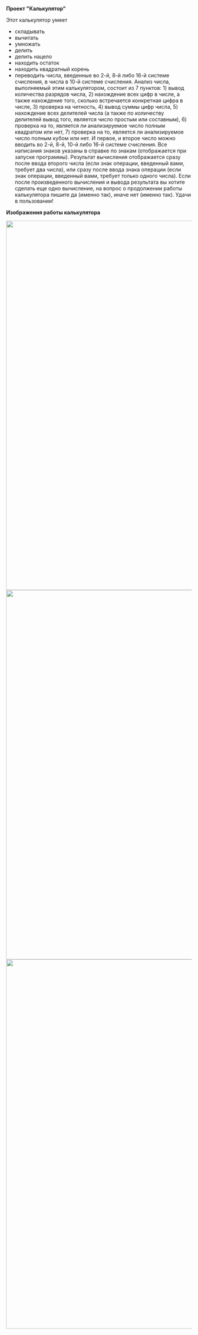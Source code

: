 __Проект "Калькулятор"__

Этот калькулятор умеет 
* складывать
* вычитать
* умножать
* делить
* делить нацело
* находить остаток
* находить квадратный корень
* переводить числа, введенные во 2-й, 8-й либо 16-й системе счисления, в числа в 10-й системе счисления. Анализ числа, выполняемый этим калькулятором, состоит из 7 пунктов: 1) вывод количества разрядов числа, 2) нахождение всех цифр в числе, а также нахождение того, сколько встречается конкретная цифра в числе, 3) проверка на четность, 4) вывод суммы цифр числа, 5) нахождение всех делителей числа (а также по количеству делителей вывод того, является число простым или составным), 6) проверка на то, является ли анализируемое число полным квадратом или нет, 7) проверка на то, является ли анализируемое число полным кубом или нет. И первое, и второе число можно вводить во 2-й, 8-й, 10-й либо 16-й системе счисления. Все написания знаков указаны в справке по знакам (отображается при запуске программы). Результат вычисления отображается сразу после ввода второго числа (если знак операции, введенный вами, требует два числа), или сразу после ввода знака операции (если знак операции, введенный вами, требует только одного числа). Если после произведенного вычисления и вывода результата вы хотите сделать еще одно вычисление, на вопрос о продолжении работы калькулятора пишите да (именно так), иначе нет (именно так). Удачи в пользовании!

__Изображения работы калькулятора__

<image src="https://raw.githubusercontent.com/pavelbonartsev/githubphoto/main/%D0%A1%D0%BD%D0%B8%D0%BC%D0%BE%D0%BA%20%D1%8D%D0%BA%D1%80%D0%B0%D0%BD%D0%B0%202023-11-09%20194540.png?token=GHSAT0AAAAAACKC5QQU3TD7VMJPOXUAU45UZKNBUSQ" width = "1000">

<image src="https://raw.githubusercontent.com/pavelbonartsev/githubphotozz/main/%D0%A1%D0%BD%D0%B8%D0%BC%D0%BE%D0%BA%20%D1%8D%D0%BA%D1%80%D0%B0%D0%BD%D0%B0%202023-11-09%20170906.png" width = "1000">

<image src="https://raw.githubusercontent.com/pavelbonartsev/githubphotozz/main/%D0%A1%D0%BD%D0%B8%D0%BC%D0%BE%D0%BA%20%D1%8D%D0%BA%D1%80%D0%B0%D0%BD%D0%B0%202023-11-09%20171039.png" width = "1000">

